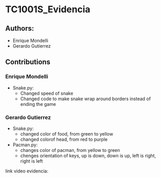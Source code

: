 # TC1001S_Evidencia

## Authors:

- Enrique Mondelli
- Gerardo Gutierrez

## Contributions
### Enrique Mondelli
- Snake.py:
    - Changed speed of snake
    - Changed code to make snake wrap around borders instead of ending the game

### Gerardo Gutierrez
- Snake.py:
    - changed color of food, from green to yellow
    - changed colorof head, from red to purple
- Pacman.py:
    - changes color of pacman, from yellow to green
    - chenges orientation of keys, up is down, down is up, left is right, right is left

link video evidencia:
